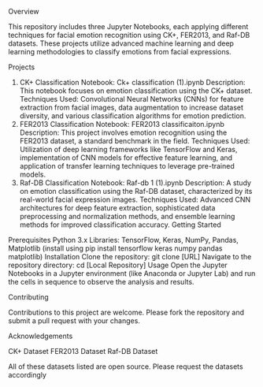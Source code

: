 Overview

This repository includes three Jupyter Notebooks, each applying different techniques for facial emotion recognition using CK+, FER2013, and Raf-DB datasets. These projects utilize advanced machine learning and deep learning methodologies to classify emotions from facial expressions.

Projects

1. CK+ Classification
Notebook: Ck+ classification (1).ipynb
Description: This notebook focuses on emotion classification using the CK+ dataset.
Techniques Used: Convolutional Neural Networks (CNNs) for feature extraction from facial images, data augmentation to increase dataset diversity, and various classification algorithms for emotion prediction.
2. FER2013 Classification
Notebook: FER2013 classificaiton.ipynb
Description: This project involves emotion recognition using the FER2013 dataset, a standard benchmark in the field.
Techniques Used: Utilization of deep learning frameworks like TensorFlow and Keras, implementation of CNN models for effective feature learning, and application of transfer learning techniques to leverage pre-trained models.
3. Raf-DB Classification
Notebook: Raf-db 1 (1).ipynb
Description: A study on emotion classification using the Raf-DB dataset, characterized by its real-world facial expression images.
Techniques Used: Advanced CNN architectures for deep feature extraction, sophisticated data preprocessing and normalization methods, and ensemble learning methods for improved classification accuracy.
Getting Started

Prerequisites
Python 3.x
Libraries: TensorFlow, Keras, NumPy, Pandas, Matplotlib (install using pip install tensorflow keras numpy pandas matplotlib)
Installation
Clone the repository: git clone [URL]
Navigate to the repository directory: cd [Local Repository]
Usage
Open the Jupyter Notebooks in a Jupyter environment (like Anaconda or Jupyter Lab) and run the cells in sequence to observe the analysis and results.

Contributing

Contributions to this project are welcome. Please fork the repository and submit a pull request with your changes.


Acknowledgements

CK+ Dataset
FER2013 Dataset
Raf-DB Dataset

All of these datasets listed are open source. Please request the datasets accordingly
